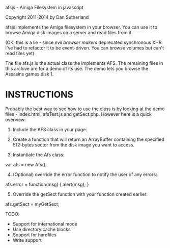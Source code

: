 afsjs - Amiga Filesystem in javascript

Copyright 2011-2014 by Dan Sutherland

afsjs implements the Amiga filesystem in your browser. You can use it to
browse Amiga disk images on a server and read files from it.

(OK, this is a lie - since *evil browser makers* deprecated synchronous XHR I've had to
refactor it to be event-driven. You can browse volumes but can't read files yet)

The file afs.js is the actual class the implements AFS. The remaining files in
this archive are for a demo of its use. The demo lets you browse the Assasins
games disk 1.

INSTRUCTIONS
============

Probably the best way to see how to use the class is by looking at the demo
files - index.html, afsTest.js and getSect.php. However here is a quick
overview:

1. Include the AFS class in your page:

<script type="text/javascript" src="afs.js"></script>

2. Create a function that will return an ArrayBuffer containing the specified
512-bytes sector from the disk image you want to access.

3. Instantiate the Afs class:

var afs = new Afs();

4. (Optional) override the error function to notify the user of any errors:

afs.error = function(msg) { alert(msg); }

5. Override the getSect function with your function created earlier:

afs.getSect = myGetSect;

TODO:

- Support for international mode
- Use directory cache blocks
- Support for hardfiles
- Write support

